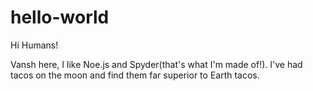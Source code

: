 # hello-world
Hi Humans!

Vansh here, I like Noe.js and Spyder(that's what I'm made of!).
I've had tacos on the moon and find them far superior to Earth tacos.
